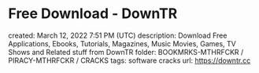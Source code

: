 # Free Download - DownTR

created: March 12, 2022 7:51 PM (UTC)
description: Download Free Applications, Ebooks, Tutorials, Magazines, Music  Movies, Games, TV Shows and Related stuff from DownTR
folder: BOOKMRKS-MTHRFCKR / PIRACY-MTHRFCKR / CRACKS
tags: software cracks
url: https://downtr.cc